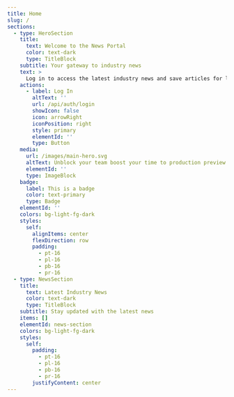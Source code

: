```yaml
---
title: Home
slug: /
sections:
  - type: HeroSection
    title:
      text: Welcome to the News Portal
      color: text-dark
      type: TitleBlock
    subtitle: Your gateway to industry news
    text: >
      Log in to access the latest industry news and save articles for later.
    actions:
      - label: Log In
        altText: ''
        url: /api/auth/login
        showIcon: false
        icon: arrowRight
        iconPosition: right
        style: primary
        elementId: ''
        type: Button
    media:
      url: /images/main-hero.svg
      altText: Unblock your team boost your time to production preview
      elementId: ''
      type: ImageBlock
    badge:
      label: This is a badge
      color: text-primary
      type: Badge
    elementId: ''
    colors: bg-light-fg-dark
    styles:
      self:
        alignItems: center
        flexDirection: row
        padding:
          - pt-16
          - pl-16
          - pb-16
          - pr-16
  - type: NewsSection
    title:
      text: Latest Industry News
      color: text-dark
      type: TitleBlock
    subtitle: Stay updated with the latest news
    items: []
    elementId: news-section
    colors: bg-light-fg-dark
    styles:
      self:
        padding:
          - pt-16
          - pl-16
          - pb-16
          - pr-16
        justifyContent: center
---
```

